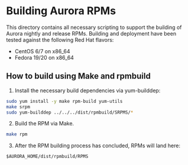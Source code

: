 Building Aurora RPMs
====================

This directory contains all necessary scripting to support the building of Aurora
nightly and release RPMs.  Building and deployment have been tested against the following
Red Hat flavors:

 * CentOS 6/7 on x86_64
 * Fedora 19/20 on x86_64

How to build using Make and rpmbuild
------------------------------------

1. Install the necessary build dependencies via yum-builddep:

```bash
sudo yum install -y make rpm-build yum-utils
make srpm
sudo yum-builddep ../../../dist/rpmbuild/SRPMS/*
```

2. Build the RPM via Make.

```bash
make rpm
```

3. After the RPM building process has concluded, RPMs will land here:

```
$AURORA_HOME/dist/rpmbuild/RPMS
```
